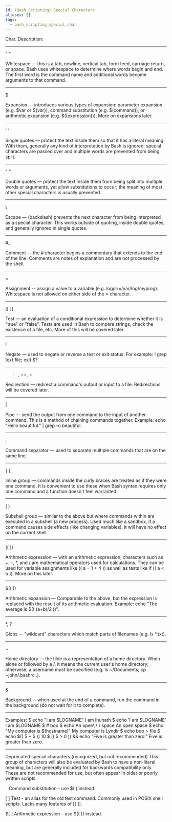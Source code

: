 ```yaml
---
id: (Bash Scripting) Special Characters
aliases: []
tags:
  - bash_scripting_special_char
---
```


Char.
Description:


___________________________________________________________________________

"  "

Whitespace — this is a tab, newline, vertical tab, form feed, carriage return, or space. Bash uses whitespace to determine where words begin and end. The first word is the command name and additional words become arguments to that command.
___________________________________________________________________________

$

Expansion — introduces various types of expansion: parameter expansion (e.g. $var or ${var}), command substitution (e.g. $(command)), or arithmetic expansion (e.g. $((expression))). More on expansions later.
___________________________________________________________________________

' '

Single quotes — protect the text inside them so that it has a literal meaning. With them, generally any kind of interpretation by Bash is ignored: special characters are passed over and multiple words are prevented from being split.
___________________________________________________________________________

" "

Double quotes — protect the text inside them from being split into multiple words or arguments, yet allow substitutions to occur; the meaning of most other special characters is usually prevented.
___________________________________________________________________________

\

Escape — (backslash) prevents the next character from being interpreted as a special character. This works outside of quoting, inside double quotes, and generally ignored in single quotes.
___________________________________________________________________________

#_

Comment — the # character begins a commentary that extends to the end of the line. Comments are notes of explanation and are not processed by the shell.
___________________________________________________________________________

=

Assignment -- assign a value to a variable (e.g. logdir=/var/log/myprog). Whitespace is not allowed on either side of the = character.
___________________________________________________________________________

[[ ]]

Test — an evaluation of a conditional expression to determine whether it is "true" or "false". Tests are used in Bash to compare strings, check the existence of a file, etc. More of this will be covered later.
___________________________________________________________________________

!

Negate — used to negate or reverse a test or exit status. For example: ! grep text file; exit $?.
___________________________________________________________________________

>, >>, <

Redirection — redirect a command's output or input to a file. Redirections will be covered later.
___________________________________________________________________________

|

Pipe — send the output from one command to the input of another command. This is a method of chaining commands together. Example: echo "Hello beautiful." | grep -o beautiful.
___________________________________________________________________________

;

Command separator — used to separate multiple commands that are on the same line.
___________________________________________________________________________

{ }

Inline group — commands inside the curly braces are treated as if they were one command. It is convenient to use these when Bash syntax requires only one command and a function doesn't feel warranted.
___________________________________________________________________________

( )

Subshell group — similar to the above but where commands within are executed in a subshell (a new process). Used much like a sandbox, if a command causes side effects (like changing variables), it will have no effect on the current shell.
___________________________________________________________________________

(( ))

Arithmetic expression — with an arithmetic expression, characters such as +, -, *, and / are mathematical operators used for calculations. They can be used for variable assignments like (( a = 1 + 4 )) as well as tests like if (( a < b )). More on this later.
___________________________________________________________________________

$(( ))

Arithmetic expansion — Comparable to the above, but the expression is replaced with the result of its arithmetic evaluation. Example: echo "The average is $(( (a+b)/2 ))".
___________________________________________________________________________

*, ?

Globs -- "wildcard" characters which match parts of filenames (e.g. ls *.txt).
___________________________________________________________________________

~

Home directory — the tilde is a representation of a home directory. When alone or followed by a /, it means the current user's home directory; otherwise, a username must be specified (e.g. ls ~/Documents; cp ~john/.bashrc .).
___________________________________________________________________________

&

Background -- when used at the end of a command, run the command in the background (do not wait for it to complete).
___________________________________________________________________________

Examples:
$ echo "I am $LOGNAME"
I am lhunath
$ echo 'I am $LOGNAME'
I am $LOGNAME
$ # boo
$ echo An open\ \ \ space
An open   space
$ echo "My computer is $(hostname)"
My computer is Lyndir
$ echo boo > file
$ echo $(( 5 + 5 ))
10
$ (( 5 > 0 )) && echo "Five is greater than zero."
Five is greater than zero.

___________________________________________________________________________


Deprecated special characters (recognized, but not recommended)
This group of characters will also be evaluated by Bash to have a non-literal meaning, but are generally included for backwards compatibility only. These are not recommended for use, but often appear in older or poorly written scripts.


` `
Command substitution - use $( ) instead.

[ ]
Test - an alias for the old test command. Commonly used in POSIX shell scripts. Lacks many features of [[ ]].

$[ ]
Arithmetic expression - use $(( )) instead.
